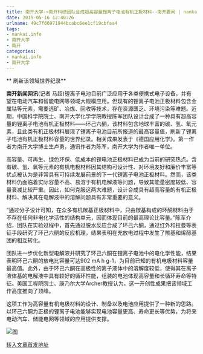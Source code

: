 ```yaml
---
title: 南开大学->南开科研团队合成超高容量锂离子电池有机正极材料--南开要闻 | nankai.info
date: 2019-05-16 12:40:26
urlname: 49c7f66971944bcabc6ee1cf19cbfaa4
tags: 
- nankai.info
- 南开大学
- 南开
categories:
- nankai.info
- 南开大学
---
```



** 刷新该领域世界纪录**

**南开新闻网讯**(记者 马超)锂离子电池目前广泛应用于各类便携式电子设备，并有望在电动汽车和智能电网等领域大规模应用。但现有的锂离子电池正极材料包含金属钴等元素，需要选矿、冶炼、回收等技术，存在资源匮乏、环境污染等难题。近期，中国科学院院士、南开大学化学学院教授陈军团队设计合成了一种具有超高容量的锂离子电池有机正极材料——环己六酮，该材料包含地球丰富的碳、氢、氧元素，且此类有机正极材料展现了锂离子电池目前所报道的最高容量值，刷新了锂离子电池有机正极材料容量的世界纪录。相关成果发表于《德国应用化学》。第一作者为南开大学博士生卢勇，通讯作者为陈军，南开大学为作者唯一单位。

高容量、可再生、绿色环保、低成本的锂电池正极材料已成为当前的研究热点。含有碳、氢、氧等元素的有机电极材料因其结构可设计性、对环境友好和廉价丰富等优点被认为是非常具有可持续发展前景的下一代锂离子电池正极材料。然而，该类材料仍面临着实际容量不高、易溶于有机电解液等问题，导致其能量密度较低、容量衰减比较严重。因此，如何克服这两大难题，设计合成具有超高容量的有机正极材料、解决其在电解液中的溶解问题具有非常重要的意义。

“通过分子设计可知，在众多有机羰基正极材料中，只由羰基构成的环酮材料由于不存在任何非电化学活性的结构单元，因而体现目前的最高理论比容量。”陈军介绍，团队在实验过程中，首先通过脱水反应合成了环己六酮，通过红外和拉曼等表征手段研究了环己六酮的反应机理，结果表明在充放电过程中发生了羰基和烯醇基团的相互转化。

团队进一步优化新型电解液并研究了环己六酮在锂离子电池中的电化学性能，结果表明环己六酮的放电比容量可达902 mA h g-1，为目前已知的有机电极材料容量最高值。此外，由于环己六酮在高极性的离子液体中的溶解度较低，使得其在离子液体基的电解液中具有较好的循环性能，组装的电池体现高容量和长循环寿命等特征。美国工程院院士、康乃尔大学Archer教授认为，这一开创性成果把该领域工作高度推向了顶峰。

这项工作为高容量有机电极材料的设计、制备以及电池应用提供了一种新的思路。以环己六酮为正极的锂离子电池能够实现电池容量更高、寿命更长等优势，为将来电动汽车、储能电网等领域的应用提供支撑。



![图](http://news.nankai.edu.cn/pic/0/00/35/50/355024_451280.jpg)

[转入文章首发地址](http://news.nankai.edu.cn/nkyw/system/2019/05/16/000451657.shtml)